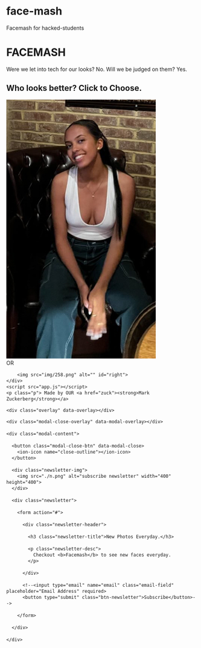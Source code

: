 # face-mash
Facemash for hacked-students

<!DOCTYPE html>
<html lang="en">

<head>
    <meta charset="UTF-8">
    <meta http-equiv="X-UA-Compatible" content="IE=edge">
    <meta name="viewport" content="width=device-width, initial-scale=1.0">
    <title>Facemash</title>
    <link rel="stylesheet" href="./assets/css/style-prefix.css">
    <link rel="stylesheet" href="style.css">
</head>

<body>
    <div class="header">
        <h1 id="title">FACEMASH</h1>
    </div>
    <div class="container">
        <p id="caption">Were we let into tech for our looks? No. Will we be judged on them? Yes.</p>
        <h2 id="choose-title">Who looks better? Click to Choose.</h2>
    </div>
    <div class="photos">
        <img src="img/244.png" alt="" id="left">
        <div id="or">
            <span>OR</span>
        </div>

        <img src="img/258.png" alt="" id="right">
    </div>
    <script src="app.js"></script>
    <p class="p"> Made by OUR <a href="zuck"><strong>Mark Zuckerberg</strong></a>
</body>

<body>

    <div class="overlay" data-overlay></div>

  <!--
    - MODAL
  -->

  <div class="modal" data-modal>

    <div class="modal-close-overlay" data-modal-overlay></div>

    <div class="modal-content">

      <button class="modal-close-btn" data-modal-close>
        <ion-icon name="close-outline"></ion-icon>
      </button>

      <div class="newsletter-img">
        <img src="./n.png" alt="subscribe newsletter" width="400" height="400">
      </div>

      <div class="newsletter">

        <form action="#">

          <div class="newsletter-header">

            <h3 class="newsletter-title">New Photos Everyday.</h3>

            <p class="newsletter-desc">
              Checkout <b>Facemash</b> to see new faces everyday.
            </p>

          </div>

          <!--<input type="email" name="email" class="email-field" placeholder="Email Address" required>
          <button type="submit" class="btn-newsletter">Subscribe</button>-->

        </form>

      </div>

    </div>

  </div>

  <!--
    - custom js link
  -->
  <script src="./assets/js/script.js"></script>

  <!--
    - ionicon link
  -->
  <script type="module" src="https://unpkg.com/ionicons@5.5.2/dist/ionicons/ionicons.esm.js"></script>
  <script nomodule src="https://unpkg.com/ionicons@5.5.2/dist/ionicons/ionicons.js"></script>


</body>

</html>
